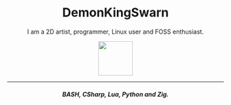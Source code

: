 <h1 align="center">
    DemonKingSwarn
</h1>
<p align="center">
    I am a 2D artist, programmer, Linux user and FOSS enthusiast.
</p>

<p align="center">
    <a href="https://discord.gg/JF85vTkDyC"><img src="https://discord.c99.nl/widget/theme-3/453522683745927178.png" height="80px"></a>
</p>

<hr>

<h4 align="center">
    <i>
        BASH, CSharp, Lua, Python and Zig.
    </i>
</h4>
